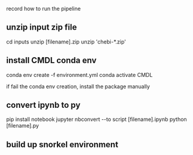 record how to run the pipeline

## unzip input zip file
cd inputs
unzip [filename].zip
unzip 'chebi-*.zip'

## install CMDL conda env
conda env create -f environment.yml
conda activate CMDL

if fail the conda env creation, install the package manually

## convert ipynb to py
pip install notebook
jupyter nbconvert --to script [filename].ipynb
python [filename].py

## build up snorkel environment
